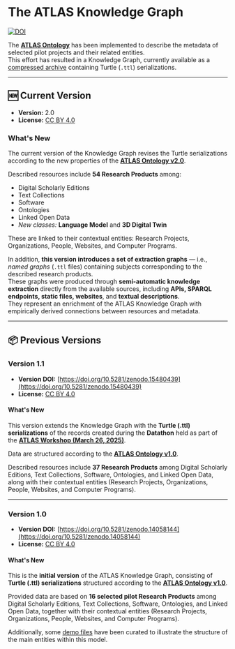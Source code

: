 # The ATLAS Knowledge Graph

[![DOI](https://zenodo.org/badge/DOI/10.5281/zenodo.14058143.svg)](https://doi.org/10.5281/zenodo.14058143)

The [**ATLAS Ontology**](https://w3id.org/dh-atlas/) has been implemented to describe the metadata of selected pilot projects and their related entities.  
This effort has resulted in a Knowledge Graph, currently available as a [compressed archive](releases/v2.0/knowledge-graph-2.0.zip) containing Turtle (`.ttl`) serializations.

---

## 🆕 Current Version

- **Version:** 2.0  
- **License:** [CC BY 4.0](https://creativecommons.org/licenses/by/4.0/)

### What's New

The current version of the Knowledge Graph revises the Turtle serializations according to the new properties of the [**ATLAS Ontology v2.0**](https://w3id.org/dh-atlas/2.0).  

Described resources include **54 Research Products** among:
- Digital Scholarly Editions  
- Text Collections  
- Software  
- Ontologies  
- Linked Open Data  
- *New classes:* **Language Model** and **3D Digital Twin**

These are linked to their contextual entities: Research Projects, Organizations, People, Websites, and Computer Programs.

In addition, **this version introduces a set of extraction graphs** — i.e., *named graphs* (`.ttl` files) containing subjects corresponding to the described research products.  
These graphs were produced through **semi-automatic knowledge extraction** directly from the available sources, including **APIs, SPARQL endpoints, static files, websites**, and **textual descriptions**.  
They represent an enrichment of the ATLAS Knowledge Graph with empirically derived connections between resources and metadata.

---

## 📦 Previous Versions

### Version 1.1
- **Version DOI:** [https://doi.org/10.5281/zenodo.15480439](https://doi.org/10.5281/zenodo.15480439)  
- **License:** [CC BY 4.0](https://creativecommons.org/licenses/by/4.0/)

#### What's New
This version extends the Knowledge Graph with the **Turtle (.ttl) serializations** of the records created during the **Datathon** held as part of the [**ATLAS Workshop (March 26, 2025)**](https://dh-atlas.github.io/workshop.html).  

Data are structured according to the [**ATLAS Ontology v1.0**](https://w3id.org/dh-atlas/1.0).  

Described resources include **37 Research Products** among Digital Scholarly Editions, Text Collections, Software, Ontologies, and Linked Open Data, along with their contextual entities (Research Projects, Organizations, People, Websites, and Computer Programs).

---

### Version 1.0
- **Version DOI:** [https://doi.org/10.5281/zenodo.14058144](https://doi.org/10.5281/zenodo.14058144)  
- **License:** [CC BY 4.0](https://creativecommons.org/licenses/by/4.0/)

#### What's New
This is the **initial version** of the ATLAS Knowledge Graph, consisting of **Turtle (.ttl) serializations** structured according to the [**ATLAS Ontology v1.0**](https://w3id.org/dh-atlas/1.0).  

Provided data are based on **16 selected pilot Research Products** among Digital Scholarly Editions, Text Collections, Software, Ontologies, and Linked Open Data, together with their contextual entities (Research Projects, Organizations, People, Websites, and Computer Programs).

Additionally, some [demo files](releases/v1.0/knowledge_graph_demo/) have been curated to illustrate the structure of the main entities within this model.
